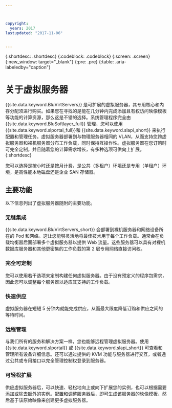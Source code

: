```yaml
---



copyright:
  years: 2017
lastupdated: "2017-11-06"


---
```


{:shortdesc: .shortdesc}
{:codeblock: .codeblock}
{:screen: .screen}
{:new_window: target="_blank"}
{:pre: .pre}
{:table: .aria-labeledby="caption"}

# 关于虚拟服务器

{{site.data.keyword.BluVirtServers}} 是可扩展的虚拟服务器，其专用核心和内存分配须进行购买。如果您在寻找的是能在几分钟内完成添加且有权访问映像模板等功能的计算资源，那么这是不错的选择。系统管理程序完全由 {{site.data.keyword.BluSoftlayer_full}} 管理，您可以使用 {{site.data.keyword.slportal_full}}和 {{site.data.keyword.slapi_short}} 来执行配置和管理任务。虚拟服务器部署到与物理服务器相同的 VLAN，从而支持您跨虚拟服务器和裸机服务器分布工作负载，同时保持互操作性。虚拟服务器在您订购时可完全定制，并且随着您的计算需求增长，有多种选项可供向上扩展。
{:shortdesc}

您可以选择是按小时还是按月计费，是公共（多租户）环境还是专用（单租户）环境，是高性能本地磁盘还是企业 SAN 存储器。

## 主要功能

以下信息列出了虚拟服务器随附的主要功能。
### 无缝集成

{{site.data.keyword.BluVirtServers_short}} 会部署到裸机服务器和网络设备所在的 Pod 和网络。这让您能够灵活地将最佳技术用于每个工作负载。通常会在负载均衡器后面部署多个虚拟服务器以提供 Web 流量。这些服务器可以具有对裸机数据库服务器和其他更密集的工作负载的第 2 层专用网络直接访问权。
### 完全可定制

您可以使用若干选项来定制构建任何虚拟服务器。由于没有预定义的程序包需求，因此您可以调整每个服务器以适应其支持的工作负载。

### 快速供应

虚拟服务器在短短 5 分钟内就能完成供应，从而最大限度降低订购和供应之间的等待时间。
### 远程管理

与我们所有的服务和解决方案一样，您也能够远程管理虚拟服务器。使用 {{site.data.keyword.slportal}} 或 {{site.data.keyword.slapi_short}} 可查看和管理所有设备详细信息。还可以通过提供的 KVM 功能与服务器进行交互，或者通过公共或专用接口以完全管理控制权登录到服务器。
### 可轻松扩展

供应虚拟服务器后，可以快速、轻松地向上或向下扩展您的实例，也可以根据需要添加或除去额外的实例。配置和调整服务器后，即可生成该服务器的映像模板，然后基于该原始映像来创建更多虚拟服务器。
